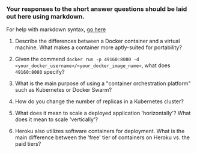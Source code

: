 ### Your responses to the short answer questions should be laid out here using markdown.

For help with markdown syntax, [go here](https://github.com/adam-p/markdown-here/wiki/Markdown-Cheatsheet)
1. Describe the differences between a Docker container and a virtual machine. What makes a container more aptly-suited for portability?



2. Given the commend `docker run -p 49160:8080 -d <your_docker_username>/<your_docker_image_name>`, what does `49160:8080` specify?


3. What is the main purpose of using a "container orchestration platform" such as Kubernetes or Docker Swarm?


4. How do you change the number of replicas in a Kubernetes cluster?


5. What does it mean to scale a deployed application 'horizontally'? What does it mean to scale 'vertically'?


6. Heroku also utilizes software containers for deployment. What is the main difference between the 'free' tier of containers on Heroku vs. the paid tiers?
